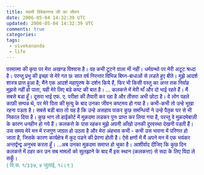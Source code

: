 ```yaml
---   
title: स्वामी विवेकानन्द जी का जीवन
date: 2006-05-04 14:32:39 UTC
updated: 2006-05-04 14:32:39 UTC
comments: true
categories: 
tags: 
 - vivekananda
 - life
---
```

<span style="color:#000099;">परमात्मा की कृपा पर मेरा अखण्ड विश्वास है। वह कभी टूटने वाला भी नहीं। धर्मग्रन्थो पर मेरी अटूट श्रध्दा है। परन्तु प्रभु की इच्छा से मेरे गत छः सात वर्ष निरन्तर विभिन्न बिघ्न-बाधाओं से लडते हुए बीते। मुझे आदर्श शास्त्र प्रात्त हुआ है; मैंने एक आदर्श महापुरुष के दर्शन किये हैं, फिर भी किसी वस्तु का अन्त तक निर्वाह मुझसे नहीं हो पाता, यही मेरे लिए बडे कष्ट की बात है। ... कलकत्ते में मेरी माँ और दो भाई रहते हैं। मैं सबसे बडा हूँ। दूसरा भाई एफ. ए. परीक्षा की तैयारी कर रहा है और तीसरा अभी छोटा है। वे लोग पहले काफ़ी सम्पन्न थे, पर मेरे पिता की मृत्यु के बाद उनका जीवन कष्टमय हो गया है। कभी-कभी तो उन्हे भूखा रहना पडता है। सबसे बडी बात तो यह है कि उन्हे असहाय पाकर कुछ समन्धियों ने उन्हे पैतृक घर से भी निकाल दिया है। कुछ भाग तो हाईकोर्ट में मुक़दमा लडकर पुनः प्राप्त कर लिया गया है, परन्तु वे मुक़दमेबाज़ी के कारण धनहीन हो गये हैं। कलकत्ते के पास रहकर मुझे अपनी आँखो उनकी दुरवस्था देखनी पडती हैं। उस समय मेरे मन में रजगुण जाग्रत हो उठता है और मेरा अंहभाव कभी - कभी उस भावना में परिणत हो जाता है, जिसके कारण कार्यक्षेत्र में कुद पडने की प्रेरणा होती है। ऐसे क्षणों में मैं अपने मन में एक भयंकर अन्तर्द्वन्द्व अनुभव करता हूँ। ...अब उनका मुक़दमा समाप्त हो चुका है। आशीर्वाद दीजिए कि कुछ दिन कलकत्ते में ठहर कर उन सब मामलों को सुलझाने के बाद मैं इस स्थान (कलकत्ता) से सदा के लिए विदा ले सकुँ।</span><br /><span style="color:#339999;">( वि.स. १/३३७, ४ जुलाई, १८८९ )</span>